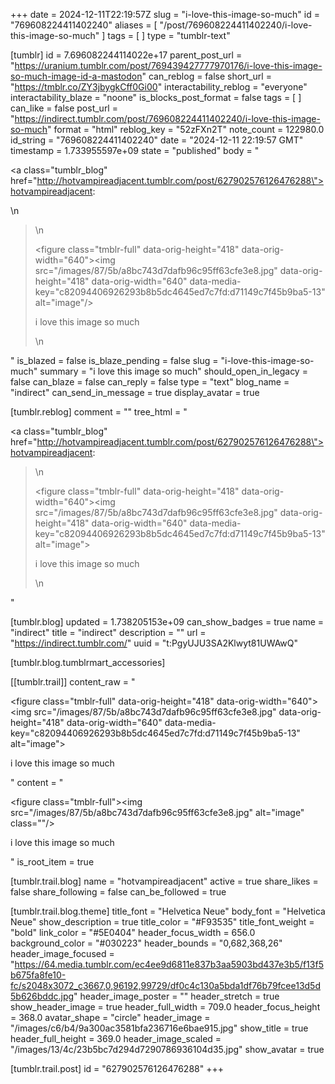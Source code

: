 +++
date = 2024-12-11T22:19:57Z
slug = "i-love-this-image-so-much"
id = "769608224411402240"
aliases = [ "/post/769608224411402240/i-love-this-image-so-much" ]
tags = [ ]
type = "tumblr-text"

[tumblr]
id = 7.696082244114022e+17
parent_post_url = "https://uranium.tumblr.com/post/769439427777970176/i-love-this-image-so-much-image-id-a-mastodon"
can_reblog = false
short_url = "https://tmblr.co/ZY3jbygkCff0Gi00"
interactability_reblog = "everyone"
interactability_blaze = "noone"
is_blocks_post_format = false
tags = [ ]
can_like = false
post_url = "https://indirect.tumblr.com/post/769608224411402240/i-love-this-image-so-much"
format = "html"
reblog_key = "52zFXn2T"
note_count = 122980.0
id_string = "769608224411402240"
date = "2024-12-11 22:19:57 GMT"
timestamp = 1.733955597e+09
state = "published"
body = "<p><a class=\"tumblr_blog\" href=\"http://hotvampireadjacent.tumblr.com/post/627902576126476288\">hotvampireadjacent</a>:</p>\n<blockquote>\n<p><figure class=\"tmblr-full\" data-orig-height=\"418\" data-orig-width=\"640\"><img src=\"/images/87/5b/a8bc743d7dafb96c95ff63cfe3e8.jpg\" data-orig-height=\"418\" data-orig-width=\"640\" data-media-key=\"c82094406926293b8b5dc4645ed7c7fd:d71149c7f45b9ba5-13\" alt=\"image\"/></figure></p><p>i love this image so much </p>\n</blockquote>"
is_blazed = false
is_blaze_pending = false
slug = "i-love-this-image-so-much"
summary = "i love this image so much"
should_open_in_legacy = false
can_blaze = false
can_reply = false
type = "text"
blog_name = "indirect"
can_send_in_message = true
display_avatar = true

[tumblr.reblog]
comment = ""
tree_html = "<p><a class=\"tumblr_blog\" href=\"http://hotvampireadjacent.tumblr.com/post/627902576126476288\">hotvampireadjacent</a>:</p><blockquote>\n<p><figure class=\"tmblr-full\" data-orig-height=\"418\" data-orig-width=\"640\"><img src=\"/images/87/5b/a8bc743d7dafb96c95ff63cfe3e8.jpg\" data-orig-height=\"418\" data-orig-width=\"640\" data-media-key=\"c82094406926293b8b5dc4645ed7c7fd:d71149c7f45b9ba5-13\" alt=\"image\"></figure></p><p>i love this image so much </p>\n</blockquote>"

[tumblr.blog]
updated = 1.738205153e+09
can_show_badges = true
name = "indirect"
title = "indirect"
description = ""
url = "https://indirect.tumblr.com/"
uuid = "t:PgyUJU3SA2Klwyt81UWAwQ"

[tumblr.blog.tumblrmart_accessories]

[[tumblr.trail]]
content_raw = "<p><figure class=\"tmblr-full\" data-orig-height=\"418\" data-orig-width=\"640\"><img src=\"/images/87/5b/a8bc743d7dafb96c95ff63cfe3e8.jpg\" data-orig-height=\"418\" data-orig-width=\"640\" data-media-key=\"c82094406926293b8b5dc4645ed7c7fd:d71149c7f45b9ba5-13\" alt=\"image\"></figure></p><p>i love this image so much </p>"
content = "<p><figure class=\"tmblr-full\"><img src=\"/images/87/5b/a8bc743d7dafb96c95ff63cfe3e8.jpg\" alt=\"image\" class=\"\"/></figure><p>i love this image so much </p></p>"
is_root_item = true

[tumblr.trail.blog]
name = "hotvampireadjacent"
active = true
share_likes = false
share_following = false
can_be_followed = true

[tumblr.trail.blog.theme]
title_font = "Helvetica Neue"
body_font = "Helvetica Neue"
show_description = true
title_color = "#F93535"
title_font_weight = "bold"
link_color = "#5E0404"
header_focus_width = 656.0
background_color = "#030223"
header_bounds = "0,682,368,26"
header_image_focused = "https://64.media.tumblr.com/ec4ee9d6811e837b3aa5903bd437e3b5/f13f5b675fa8fe10-fc/s2048x3072_c3667,0,96192,99729/df0c4c130a5bda1df76b79fcee13d5d5b626bddc.jpg"
header_image_poster = ""
header_stretch = true
show_header_image = true
header_full_width = 709.0
header_focus_height = 368.0
avatar_shape = "circle"
header_image = "/images/c6/b4/9a300ac3581bfa236716e6bae915.jpg"
show_title = true
header_full_height = 369.0
header_image_scaled = "/images/13/4c/23b5bc7d294d7290786936104d35.jpg"
show_avatar = true

[tumblr.trail.post]
id = "627902576126476288"
+++
